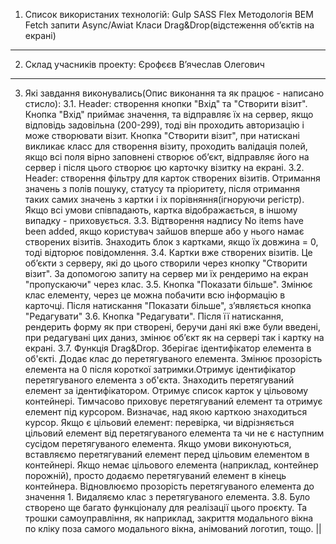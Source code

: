 1. Список використаних технологій:
   Gulp
   SASS
   Flex
   Методологія BEM
   Fetch запити
   Async/Awiat
   Класи
   Drag&Drop(відстеження обʼєктів на екрані)

---

2. Склад учасників проекту:
   Єрофєєв Вʼячеслав Олегович

---

3. Які завдання виконувались(Опис виконання та як працює - написано стисло):
   3.1. Header: створення кнопки "Вхід" та "Створити візит". Кнопка "Вхід" приймає значення, та відправляє їх на сервер, якщо відповідь задовільна (200-299), тоді він проходить авторизацію і може створювати візит. Кнопка "Створити візит", при натискані викликає класс для створення візиту, проходить валідація полей, якщо всі поля вірно заповнені створює обʼєкт, відправляє його на сервер і після цього створює цю карточку візитку на екрані.
   3.2. Header: створення фільтру для карток створених візитів. Отримання значень з полів пошуку, статусу та пріоритету, після отримання таких самих значень з картки і іх порівняння(ігноруючи регістр). Якщо всі умови співпадають, картка відображається, в іншому випадку - приховується.
   3.3. Відтворення надпису No items have been added, якщо користувач зайшов вперше або у нього намає створених візитів. Знаходить блок з картками, якщо їх довжина = 0, тоді відторює повідомлення.
   3.4. Картки вже створених візитів. Це обʼєкти з серверу, які до цього створили через кнопку "Створити візит". За допомогою запиту на сервер ми їх рендеримо на екран "пропускаючи" через клас.
   3.5. Кнопка "Показати більше". Змінює клас елементу, через це можна побачити всю інформацію в карточці. Після натискання "Показати більше", зʼявляється кнопка "Редагувати"
   3.6. Кнопка "Редагувати". Після її натискання, рендерить форму як при створені, беручи дані які вже були введені, при редагувані цих даниз, змінює обʼєкт як на сервері так і картку на екрані.
   3.7. Функція Drag&Drop. Зберігає ідентифікатор елемента в об'єкті. Додає клас до перетягуваного елемента. Змінює прозорість елемента на 0 після короткої затримки.Отримує ідентифікатор перетягуваного елемента з об'єкта. Знаходить перетягуваний елемент за ідентифікатором. Отримує список карток у цільовому контейнері. Тимчасово приховує перетягуваний елемент та отримує елемент під курсором. Визначає, над якою карткою знаходиться курсор. Якщо є цільовий елемент: перевірка, чи відрізняється цільовий елемент від перетягуваного елемента та чи не є наступним сусідом перетягуваного елемента. Якщо умови виконуються, вставляємо перетягуваний елемент перед цільовим елементом в контейнері. Якщо немає цільового елемента (наприклад, контейнер порожній), просто додаємо перетягуваний елемент в кінець контейнера. Відновлюємо прозорість перетягуваного елемента до значення 1. Видаляємо клас з перетягуваного елемента.
   3.8. Було створено ще багато функціоналу для реалізації цього проєкту. Та трошки самоуправління, як наприклад, закриття модального вікна по кліку поза самого модального вікна, анімований логотип, тощо.
   ||
